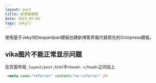 ```yaml
---
layout: post
title: 新博客模板
date: 2023-05-06
tags: jekyll
---
```


使用基于Jekyll的leopardpan模板创建新博客界面代替原先的Octopress模板。

## vika图片不能正常显示问题

在页面布局`_layout/post.html`中`<head> </head>`之间加上

```html
 <meta name="referrer" content="no-referrer" />
```
